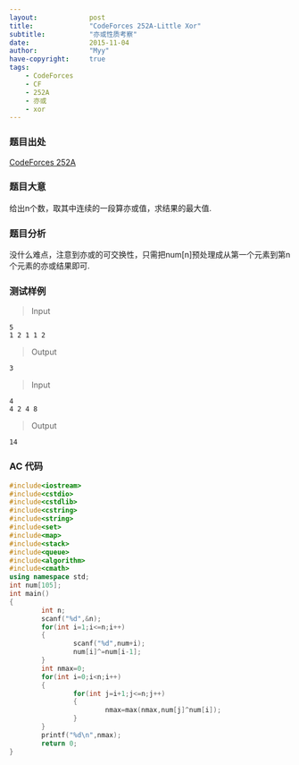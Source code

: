 ```yaml
---
layout:             post
title:              "CodeForces 252A-Little Xor"
subtitle:           "亦或性质考察"
date:               2015-11-04
author:             "Myy"
have-copyright:     true
tags:
    - CodeForces
    - CF
    - 252A
    - 亦或
    - xor
---
```

### 题目出处

 [CodeForces 252A](http://codeforces.com/problemset/problem/252/A)
 
 
### 题目大意
 
 给出n个数，取其中连续的一段算亦或值，求结果的最大值.

### 题目分析

 没什么难点，注意到亦或的可交换性，只需把num\[n\]预处理成从第一个元素到第n个元素的亦或结果即可.

### 测试样例

> Input
```
5
1 2 1 1 2
```
> Output
```
3
```

> Input
```
4
4 2 4 8
```
> Output
```
14
```

### AC 代码
 
```cpp
#include<iostream>
#include<cstdio>
#include<cstdlib>
#include<cstring>
#include<string>
#include<set>
#include<map>
#include<stack>
#include<queue>
#include<algorithm>
#include<cmath>
using namespace std;
int num[105];
int main()
{
        int n;
        scanf("%d",&n);
        for(int i=1;i<=n;i++)
        {
                scanf("%d",num+i);
                num[i]^=num[i-1];
        }
        int nmax=0;
        for(int i=0;i<n;i++)
        {
                for(int j=i+1;j<=n;j++)
                {
                        nmax=max(nmax,num[j]^num[i]);
                }
        }
        printf("%d\n",nmax);
        return 0;
}
```